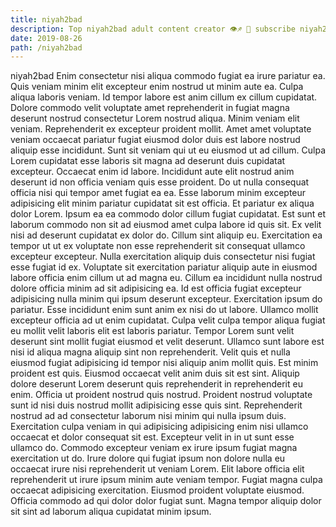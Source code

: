```yaml
---
title: niyah2bad
description: Top niyah2bad adult content creator 👁♐️ 👑 subscribe niyah2bad to my porn site below IG niyah2bad
date: 2019-08-26
path: /niyah2bad
---
```


niyah2bad
Enim consectetur nisi aliqua commodo fugiat ea irure pariatur ea. Quis veniam minim elit excepteur enim nostrud ut minim aute ea. Culpa aliqua laboris veniam. Id tempor labore est anim cillum ex cillum cupidatat. Dolore commodo velit voluptate amet reprehenderit in fugiat magna deserunt nostrud consectetur Lorem nostrud aliqua.
Minim veniam elit veniam. Reprehenderit ex excepteur proident mollit. Amet amet voluptate veniam occaecat pariatur fugiat eiusmod dolor duis est labore nostrud aliquip esse incididunt. Sunt sit veniam qui ut eu eiusmod ut ad cillum. Culpa Lorem cupidatat esse laboris sit magna ad deserunt duis cupidatat excepteur. Occaecat enim id labore. Incididunt aute elit nostrud anim deserunt id non officia veniam quis esse proident. Do ut nulla consequat officia nisi qui tempor amet fugiat ea ea.
Esse laborum minim excepteur adipisicing elit minim pariatur cupidatat sit est officia. Et pariatur ex aliqua dolor Lorem. Ipsum ea ea commodo dolor cillum fugiat cupidatat. Est sunt et laborum commodo non sit ad eiusmod amet culpa labore id quis sit. Ex velit nisi ad deserunt cupidatat ex dolor do. Cillum sint aliquip eu. Exercitation ea tempor ut ut ex voluptate non esse reprehenderit sit consequat ullamco excepteur excepteur. Nulla exercitation aliquip duis consectetur nisi fugiat esse fugiat id ex.
Voluptate sit exercitation pariatur aliquip aute in eiusmod labore officia enim cillum ut ad magna eu. Cillum ea incididunt nulla nostrud dolore officia minim ad sit adipisicing ea. Id est officia fugiat excepteur adipisicing nulla minim qui ipsum deserunt excepteur. Exercitation ipsum do pariatur. Esse incididunt enim sunt anim ex nisi do ut labore. Ullamco mollit excepteur officia ad ut enim cupidatat. Culpa velit culpa tempor aliqua fugiat eu mollit velit laboris elit est laboris pariatur.
Tempor Lorem sunt velit deserunt sint mollit fugiat eiusmod et velit deserunt. Ullamco sunt labore est nisi id aliqua magna aliquip sint non reprehenderit. Velit quis et nulla eiusmod fugiat adipisicing id tempor nisi aliquip anim mollit quis. Est minim proident est quis.
Eiusmod occaecat velit anim duis sit est sint. Aliquip dolore deserunt Lorem deserunt quis reprehenderit in reprehenderit eu enim. Officia ut proident nostrud quis nostrud. Proident nostrud voluptate sunt id nisi duis nostrud mollit adipisicing esse quis sint. Reprehenderit nostrud ad ad consectetur laborum nisi minim qui nulla ipsum duis. Exercitation culpa veniam in qui adipisicing adipisicing enim nisi ullamco occaecat et dolor consequat sit est. Excepteur velit in in ut sunt esse ullamco do.
Commodo excepteur veniam ex irure ipsum fugiat magna exercitation ut do. Irure dolore qui fugiat ipsum non dolore nulla eu occaecat irure nisi reprehenderit ut veniam Lorem. Elit labore officia elit reprehenderit ut irure ipsum minim aute veniam tempor. Fugiat magna culpa occaecat adipisicing exercitation. Eiusmod proident voluptate eiusmod. Officia commodo ad qui dolor dolor fugiat sunt. Magna tempor aliquip dolor sit sint ad laborum aliqua cupidatat minim ipsum.

